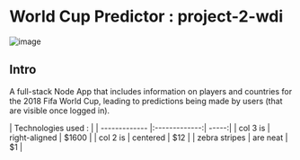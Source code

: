 # World Cup Predictor : project-2-wdi

![image](https://ga-dash.s3.amazonaws.com/production/assets/logo-9f88ae6c9c3871690e33280fcf557f33.png)

## Intro

A full-stack Node App that includes information on players and countries for the 2018 Fifa World Cup, leading to predictions being made by users (that are visible once logged in). 




| Technologies used :                   |
| ------------- |:-------------:| -----:|
| col 3 is      | right-aligned | $1600 |
| col 2 is      | centered      |   $12 |
| zebra stripes | are neat      |    $1 |

